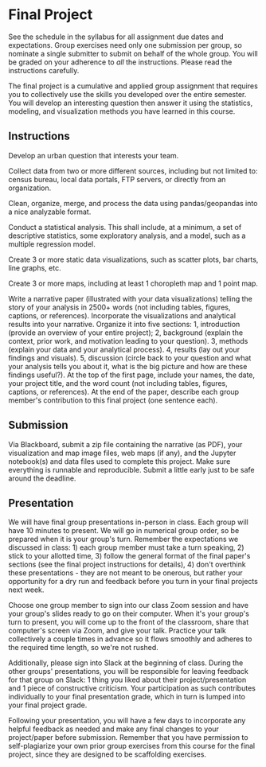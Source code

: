 # Final Project

See the schedule in the syllabus for all assignment due dates and expectations. Group exercises need only one submission per group, so nominate a single submitter to submit on behalf of the whole group. You will be graded on your adherence to *all* the instructions. Please read the instructions carefully.

The final project is a cumulative and applied group assignment that requires you to collectively use the skills you developed over the entire semester. You will develop an interesting question then answer it using the statistics, modeling, and visualization methods you have learned in this course.

## Instructions

Develop an urban question that interests your team.

Collect data from two or more different sources, including but not limited to: census bureau, local data portals, FTP servers, or directly from an organization.

Clean, organize, merge, and process the data using pandas/geopandas into a nice analyzable format.

Conduct a statistical analysis. This shall include, at a minimum, a set of descriptive statistics, some exploratory analysis, and a model, such as a multiple regression model.

Create 3 or more static data visualizations, such as scatter plots, bar charts, line graphs, etc.

Create 3 or more maps, including at least 1 choropleth map and 1 point map.

Write a narrative paper (illustrated with your data visualizations) telling the story of your analysis in 2500+ words (not including tables, figures, captions, or references). Incorporate the visualizations and analytical results into your narrative. Organize it into five sections: 1, introduction (provide an overview of your entire project); 2, background (explain the context, prior work, and motivation leading to your question). 3, methods (explain your data and your analytical process). 4, results (lay out your findings and visuals). 5, discussion (circle back to your question and what your analysis tells you about it, what is the big picture and how are these findings useful?). At the top of the first page, include your names, the date, your project title, and the word count (not including tables, figures, captions, or references). At the end of the paper, describe each group member's contribution to this final project (one sentence each).

## Submission

Via Blackboard, submit a zip file containing the narrative (as PDF), your visualization and map image files, web maps (if any), and the Jupyter notebook(s) and data files used to complete this project. Make sure everything is runnable and reproducible. Submit a little early just to be safe around the deadline.

## Presentation

We will have final group presentations in-person in class. Each group will have 10 minutes to present. We will go in numerical group order, so be prepared when it is your group's turn. Remember the expectations we discussed in class: 1) each group member must take a turn speaking, 2) stick to your allotted time, 3) follow the general format of the final paper's sections (see the final project instructions for details), 4) don't overthink these presentations - they are not meant to be onerous, but rather your opportunity for a dry run and feedback before you turn in your final projects next week.

Choose one group member to sign into our class Zoom session and have your group's slides ready to go on their computer. When it's your group's turn to present, you will come up to the front of the classroom, share that computer's screen via Zoom, and give your talk. Practice your talk collectively a couple times in advance so it flows smoothly and adheres to the required time length, so we're not rushed.

Additionally, please sign into Slack at the beginning of class. During the other groups' presentations, you will be responsible for leaving feedback for that group on Slack: 1 thing you liked about their project/presentation and 1 piece of constructive criticism. Your participation as such contributes individually to your final presentation grade, which in turn is lumped into your final project grade.

Following your presentation, you will have a few days to incorporate any helpful feedback as needed and make any final changes to your project/paper before submission. Remember that you have permission to self-plagiarize your own prior group exercises from this course for the final project, since they are designed to be scaffolding exercises.
